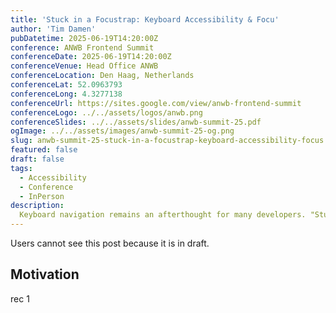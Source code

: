 ```yaml
---
title: 'Stuck in a Focustrap: Keyboard Accessibility & Focu'
author: 'Tim Damen'
pubDatetime: 2025-06-19T14:20:00Z
conference: ANWB Frontend Summit
conferenceDate: 2025-06-19T14:20:00Z
conferenceVenue: Head Office ANWB
conferenceLocation: Den Haag, Netherlands
conferenceLat: 52.0963793
conferenceLong: 4.3277138
conferenceUrl: https://sites.google.com/view/anwb-frontend-summit
conferenceLogo: ../../assets/logos/anwb.png
conferenceSlides: ../../assets/slides/anwb-summit-25.pdf
ogImage: ../../assets/images/anwb-summit-25-og.png
slug: anwb-summit-25-stuck-in-a-focustrap-keyboard-accessibility-focus
featured: false
draft: false
tags:
  - Accessibility
  - Conference
  - InPerson
description:
  Keyboard navigation remains an afterthought for many developers. "Stuck in a Focustrap" explores this essential but frequently neglected side of web accessibility, offering practical techniques and thoughtful approaches to creating inclusive digital experiences.
---
```


Users cannot see this post because it is in draft.

## Motivation

rec 1
